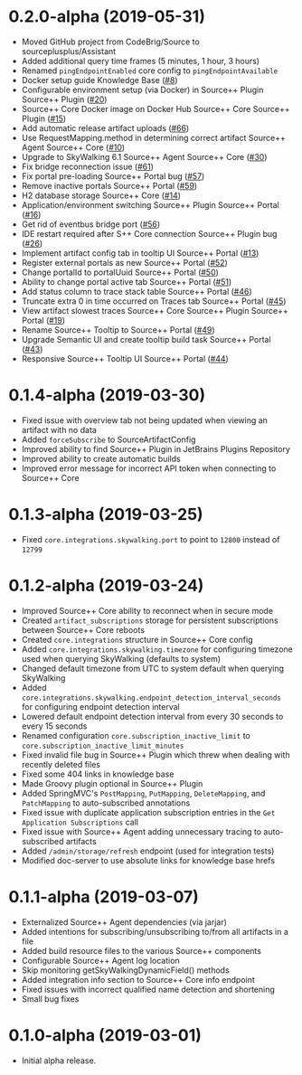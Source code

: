 # 0.2.0-alpha (2019-05-31)

- Moved GitHub project from CodeBrig/Source to sourceplusplus/Assistant
- Added additional query time frames (5 minutes, 1 hour, 3 hours)
- Renamed `pingEndpointEnabled` core config to `pingEndpointAvailable`
- Docker setup guide Knowledge Base ([#8](https://github.com/sourceplusplus/Assistant/issues/8))
- Configurable environment setup (via Docker) in Source++ Plugin Source++ Plugin ([#20](https://github.com/sourceplusplus/Assistant/issues/20))
- Source++ Core Docker image on Docker Hub Source++ Core Source++ Plugin ([#15](https://github.com/sourceplusplus/Assistant/issues/15))
- Add automatic release artifact uploads ([#66](https://github.com/sourceplusplus/Assistant/issues/66))
- Use RequestMapping.method in determining correct artifact Source++ Agent Source++ Core ([#10](https://github.com/sourceplusplus/Assistant/issues/10))
- Upgrade to SkyWalking 6.1 Source++ Agent Source++ Core ([#30](https://github.com/sourceplusplus/Assistant/issues/30))
- Fix bridge reconnection issue ([#61](https://github.com/sourceplusplus/Assistant/issues/61))
- Fix portal pre-loading Source++ Portal bug ([#57](https://github.com/sourceplusplus/Assistant/issues/57))
- Remove inactive portals Source++ Portal ([#59](https://github.com/sourceplusplus/Assistant/issues/59))
- H2 database storage Source++ Core ([#14](https://github.com/sourceplusplus/Assistant/issues/14))
- Application/environment switching Source++ Plugin Source++ Portal ([#16](https://github.com/sourceplusplus/Assistant/issues/16))
- Get rid of eventbus bridge port ([#56](https://github.com/sourceplusplus/Assistant/issues/56))
- IDE restart required after S++ Core connection Source++ Plugin bug ([#26](https://github.com/sourceplusplus/Assistant/issues/26))
- Implement artifact config tab in tooltip UI Source++ Portal ([#13](https://github.com/sourceplusplus/Assistant/issues/13))
- Register external portals as new Source++ Portal ([#52](https://github.com/sourceplusplus/Assistant/issues/52))
- Change portalId to portalUuid Source++ Portal ([#50](https://github.com/sourceplusplus/Assistant/issues/50))
- Ability to change portal active tab Source++ Portal ([#51](https://github.com/sourceplusplus/Assistant/issues/51))
- Add status column to trace stack table Source++ Portal ([#46](https://github.com/sourceplusplus/Assistant/issues/46))
- Truncate extra 0 in time occurred on Traces tab Source++ Portal ([#45](https://github.com/sourceplusplus/Assistant/issues/45))
- View artifact slowest traces Source++ Core Source++ Plugin Source++ Portal ([#19](https://github.com/sourceplusplus/Assistant/issues/19))
- Rename Source++ Tooltip to Source++ Portal ([#49](https://github.com/sourceplusplus/Assistant/issues/49))
- Upgrade Semantic UI and create tooltip build task Source++ Portal ([#43](https://github.com/sourceplusplus/Assistant/issues/43))
- Responsive Source++ Tooltip UI Source++ Portal ([#44](https://github.com/sourceplusplus/Assistant/issues/44))

# 0.1.4-alpha (2019-03-30)

- Fixed issue with overview tab not being updated when viewing an artifact with no data
- Added `forceSubscribe` to SourceArtifactConfig
- Improved ability to find Source++ Plugin in JetBrains Plugins Repository
- Improved ability to create automatic builds
- Improved error message for incorrect API token when connecting to Source++ Core

# 0.1.3-alpha (2019-03-25)

- Fixed `core.integrations.skywalking.port` to point to `12800` instead of `12799`

# 0.1.2-alpha (2019-03-24)

- Improved Source++ Core ability to reconnect when in secure mode
- Created `artifact_subscriptions` storage for persistent subscriptions between Source++ Core reboots
- Created `core.integrations` structure in Source++ Core config
- Added `core.integrations.skywalking.timezone` for configuring timezone used when querying SkyWalking (defaults to system)
- Changed default timezone from UTC to system default when querying SkyWalking
- Added `core.integrations.skywalking.endpoint_detection_interval_seconds` for configuring endpoint detection interval
- Lowered default endpoint detection interval from every 30 seconds to every 15 seconds
- Renamed configuration `core.subscription_inactive_limit` to `core.subscription_inactive_limit_minutes`
- Fixed invalid file bug in Source++ Plugin which threw when dealing with recently deleted files
- Fixed some 404 links in knowledge base
- Made Groovy plugin optional in Source++ Plugin
- Added SpringMVC's `PostMapping`, `PutMapping`, `DeleteMapping`, and `PatchMapping` to auto-subscribed annotations
- Fixed issue with duplicate application subscription entries in the `Get Application Subscriptions` call
- Fixed issue with Source++ Agent adding unnecessary tracing to auto-subscribed artifacts
- Added `/admin/storage/refresh` endpoint (used for integration tests)
- Modified doc-server to use absolute links for knowledge base hrefs

# 0.1.1-alpha (2019-03-07)

- Externalized Source++ Agent dependencies (via jarjar)
- Added intentions for subscribing/unsubscribing to/from all artifacts in a file
- Added build resource files to the various Source++ components
- Configurable Source++ Agent log location
- Skip monitoring getSkyWalkingDynamicField() methods
- Added integration info section to Source++ Core info endpoint
- Fixed issues with incorrect qualified name detection and shortening
- Small bug fixes

# 0.1.0-alpha (2019-03-01)

- Initial alpha release.
